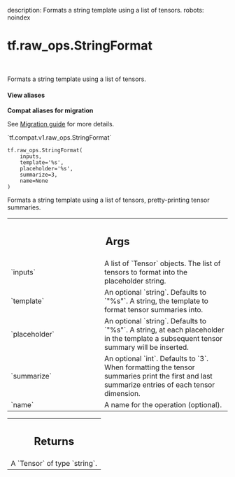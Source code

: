 description: Formats a string template using a list of tensors.
robots: noindex

# tf.raw_ops.StringFormat

<!-- Insert buttons and diff -->

<table class="tfo-notebook-buttons tfo-api nocontent" align="left">

</table>



Formats a string template using a list of tensors.

<section class="expandable">
  <h4 class="showalways">View aliases</h4>
  <p>
<b>Compat aliases for migration</b>
<p>See
<a href="https://www.tensorflow.org/guide/migrate">Migration guide</a> for
more details.</p>
<p>`tf.compat.v1.raw_ops.StringFormat`</p>
</p>
</section>

<pre class="devsite-click-to-copy prettyprint lang-py tfo-signature-link">
<code>tf.raw_ops.StringFormat(
    inputs,
    template=&#x27;%s&#x27;,
    placeholder=&#x27;%s&#x27;,
    summarize=3,
    name=None
)
</code></pre>



<!-- Placeholder for "Used in" -->

Formats a string template using a list of tensors, pretty-printing tensor summaries.

<!-- Tabular view -->
 <table class="responsive fixed orange">
<colgroup><col width="214px"><col></colgroup>
<tr><th colspan="2"><h2 class="add-link">Args</h2></th></tr>

<tr>
<td>
`inputs`
</td>
<td>
A list of `Tensor` objects.
The list of tensors to format into the placeholder string.
</td>
</tr><tr>
<td>
`template`
</td>
<td>
An optional `string`. Defaults to `"%s"`.
A string, the template to format tensor summaries into.
</td>
</tr><tr>
<td>
`placeholder`
</td>
<td>
An optional `string`. Defaults to `"%s"`.
A string, at each placeholder in the template a subsequent tensor summary will be inserted.
</td>
</tr><tr>
<td>
`summarize`
</td>
<td>
An optional `int`. Defaults to `3`.
When formatting the tensor summaries print the first and last summarize entries of each tensor dimension.
</td>
</tr><tr>
<td>
`name`
</td>
<td>
A name for the operation (optional).
</td>
</tr>
</table>



<!-- Tabular view -->
 <table class="responsive fixed orange">
<colgroup><col width="214px"><col></colgroup>
<tr><th colspan="2"><h2 class="add-link">Returns</h2></th></tr>
<tr class="alt">
<td colspan="2">
A `Tensor` of type `string`.
</td>
</tr>

</table>

